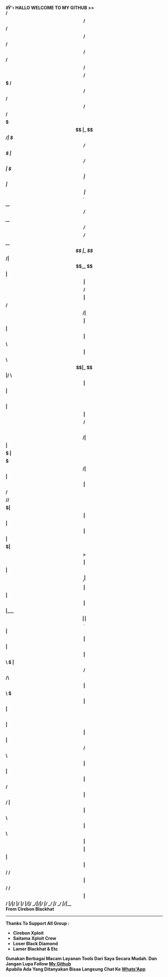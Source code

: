
<b> ðŸ‘‹ HALLO WELCOME TO MY GITHUB  <b>>><br>
 /$$$$$$ /$$      /$$       /$$   /$$ /$$   /$$ /$$$$$$$$ /$$$$$$$   /$$$$$$    /$$    /$$$$$$        /$$$$$$ /$$$$$$$ 
|_  $$_/| $$$    /$$$      | $$  / $$| $$$ | $$| $$_____/| $$__  $$ /$$__  $$ /$$$$   /$$__  $$      |_  $$_/| $$__  $$
  | $$  | $$$$  /$$$$      |  $$/ $$/| $$$$| $$| $$      | $$  \ $$| $$  \ $$|_  $$  |__/  \ $$        | $$  | $$  \ $$
  | $$  | $$ $$/$$ $$       \  $$$$/ | $$ $$ $$| $$$$$   | $$$$$$$/| $$  | $$  | $$     /$$$$$/ /$$$$$$| $$  | $$  | $$
  | $$  | $$  $$$| $$        >$$  $$ | $$  $$$$| $$__/   | $$__  $$| $$  | $$  | $$    |___  $$|______/| $$  | $$  | $$
  | $$  | $$\  $ | $$       /$$/\  $$| $$\  $$$| $$      | $$  \ $$| $$  | $$  | $$   /$$  \ $$        | $$  | $$  | $$
 /$$$$$$| $$ \/  | $$      | $$  \ $$| $$ \  $$| $$$$$$$$| $$  | $$|  $$$$$$/ /$$$$$$|  $$$$$$/       /$$$$$$| $$$$$$/
|______/|__/     |__/      |__/  |__/|__/  \__/|________/|__/  |__/ \______/ |______/ \______/       |______/|_______                                                                                                                                                                                                                                
<b>From Cirebon Blackhat</b><hr>
Thanks To Support All Group :
- Cirebon Xploit 
- Saitama Xploit Crew
- Loser Black Diamond
- Lamer Blackhat & Etc

Gunakan Berbagai Macam Layanan Tools Dari Saya Secara Mudah.
Dan Jangan Lupa Follow <a href="https://github.com/Xnero13id/Xnero13id">My Github</a><br>
Apabila Ada Yang Ditanyakan Bisaa Langsung Chat Ke <a href="https://wa.me+6283121079119"> Whats'App </a>

